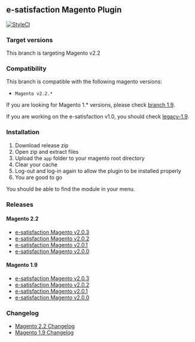 ## e-satisfaction Magento Plugin

[![StyleCI](https://github.styleci.io/repos/99707123/shield?branch=2.2)](https://github.styleci.io/repos/99707123)

### Target versions

This branch is targeting Magento v2.2

### Compatibility

This branch is compatible with the following magento versions:
* `Magento v2.2.*`

If you are looking for Magento 1.* versions, please check [branch 1.9](https://github.com/esatisfaction/esat-magento/tree/1.9).

If you are working on the e-satisfaction v1.0, you should check [legacy-1.9](https://github.com/esatisfaction/esat-magento/tree/legacy-1.9).

### Installation

1. Download release zip
2. Open zip and extract files
3. Upload the `app` folder to your magento root directory
4. Clear your cache
5. Log-out and log-in again to allow the plugin to be installed properly
6. You are good to go

You should be able to find the module in your menu.

### Releases

#### Magento 2.2

* [e-satisfaction Magento v2.0.3](https://github.com/esatisfaction/esat-magento/releases/tag/v2.0.3-magento-2.2)
* [e-satisfaction Magento v2.0.2](https://github.com/esatisfaction/esat-magento/releases/tag/v2.0.2-magento-2.2)
* [e-satisfaction Magento v2.0.1](https://github.com/esatisfaction/esat-magento/releases/tag/v2.0.1-magento-2.2)
* [e-satisfaction Magento v2.0.0](https://github.com/esatisfaction/esat-magento/releases/tag/v2.0.0-magento-2.2)

#### Magento 1.9

* [e-satisfaction Magento v2.0.3](https://github.com/esatisfaction/esat-magento/releases/tag/v2.0.3-magento-1.9)
* [e-satisfaction Magento v2.0.2](https://github.com/esatisfaction/esat-magento/releases/tag/v2.0.2-magento-1.9)
* [e-satisfaction Magento v2.0.1](https://github.com/esatisfaction/esat-magento/releases/tag/v2.0.1-magento-1.9)
* [e-satisfaction Magento v2.0.0](https://github.com/esatisfaction/esat-magento/releases/tag/v2.0.0-magento-1.9)

### Changelog

* [Magento 2.2 Changelog](CHANGELOG-2.2.md)
* [Magento 1.9 Changelog](CHANGELOG-1.9.md)
